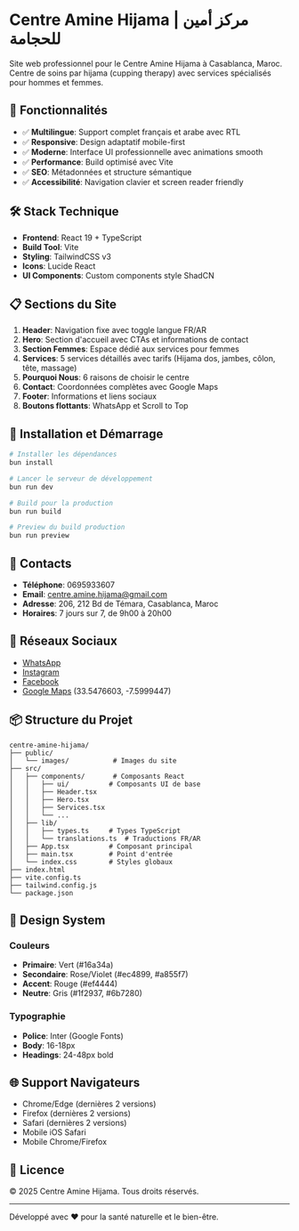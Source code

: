 # Centre Amine Hijama | مركز أمين للحجامة

Site web professionnel pour le Centre Amine Hijama à Casablanca, Maroc. Centre de soins par hijama (cupping therapy) avec services spécialisés pour hommes et femmes.

## 🌟 Fonctionnalités

- ✅ **Multilingue**: Support complet français et arabe avec RTL
- ✅ **Responsive**: Design adaptatif mobile-first
- ✅ **Moderne**: Interface UI professionnelle avec animations smooth
- ✅ **Performance**: Build optimisé avec Vite
- ✅ **SEO**: Métadonnées et structure sémantique
- ✅ **Accessibilité**: Navigation clavier et screen reader friendly

## 🛠️ Stack Technique

- **Frontend**: React 19 + TypeScript
- **Build Tool**: Vite
- **Styling**: TailwindCSS v3
- **Icons**: Lucide React
- **UI Components**: Custom components style ShadCN

## 📋 Sections du Site

1. **Header**: Navigation fixe avec toggle langue FR/AR
2. **Hero**: Section d'accueil avec CTAs et informations de contact
3. **Section Femmes**: Espace dédié aux services pour femmes
4. **Services**: 5 services détaillés avec tarifs (Hijama dos, jambes, côlon, tête, massage)
5. **Pourquoi Nous**: 6 raisons de choisir le centre
6. **Contact**: Coordonnées complètes avec Google Maps
7. **Footer**: Informations et liens sociaux
8. **Boutons flottants**: WhatsApp et Scroll to Top

## 🚀 Installation et Démarrage

```bash
# Installer les dépendances
bun install

# Lancer le serveur de développement
bun run dev

# Build pour la production
bun run build

# Preview du build production
bun run preview
```

## 📱 Contacts

- **Téléphone**: 0695933607
- **Email**: centre.amine.hijama@gmail.com
- **Adresse**: 206, 212 Bd de Témara, Casablanca, Maroc
- **Horaires**: 7 jours sur 7, de 9h00 à 20h00

## 🔗 Réseaux Sociaux

- [WhatsApp](https://api.whatsapp.com/send?phone=%2B212695933607)
- [Instagram](https://www.instagram.com/centre.amine.hijama/)
- [Facebook](https://www.facebook.com/share/17Bd6gVcgo/)
- [Google Maps](https://www.google.com/maps/place/Centre+amine+hijama+Casablanca+%2F%D9%85%D8%B1%D9%83%D8%B2+%D8%A3%D9%85%D9%8A%D9%86+%D9%84%D9%84%D8%AD%D8%AC%D8%A7%D9%85%D8%A9+%D8%A7%D9%84%D8%AF%D8%A7%D8%B1+%D8%A7%D9%84%D8%A8%D9%8A%D8%B6%D8%A7%D8%A1%E2%80%AD/@33.5476603,-7.5999447,683m/) (33.5476603, -7.5999447)

## 📦 Structure du Projet

```
centre-amine-hijama/
├── public/
│   └── images/           # Images du site
├── src/
│   ├── components/       # Composants React
│   │   ├── ui/          # Composants UI de base
│   │   ├── Header.tsx
│   │   ├── Hero.tsx
│   │   ├── Services.tsx
│   │   └── ...
│   ├── lib/
│   │   ├── types.ts     # Types TypeScript
│   │   └── translations.ts  # Traductions FR/AR
│   ├── App.tsx          # Composant principal
│   ├── main.tsx         # Point d'entrée
│   └── index.css        # Styles globaux
├── index.html
├── vite.config.ts
├── tailwind.config.js
└── package.json
```

## 🎨 Design System

### Couleurs

- **Primaire**: Vert (#16a34a)
- **Secondaire**: Rose/Violet (#ec4899, #a855f7)
- **Accent**: Rouge (#ef4444)
- **Neutre**: Gris (#1f2937, #6b7280)

### Typographie

- **Police**: Inter (Google Fonts)
- **Body**: 16-18px
- **Headings**: 24-48px bold

## 🌐 Support Navigateurs

- Chrome/Edge (dernières 2 versions)
- Firefox (dernières 2 versions)
- Safari (dernières 2 versions)
- Mobile iOS Safari
- Mobile Chrome/Firefox

## 📄 Licence

© 2025 Centre Amine Hijama. Tous droits réservés.

---

Développé avec ❤️ pour la santé naturelle et le bien-être.
